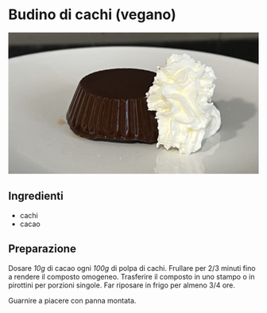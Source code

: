 # Budino di cachi (vegano)

![Budino di cachi e cacao](./budino-cachi-cacao.jpg "")

## Ingredienti

- cachi
- cacao

## Preparazione

Dosare *10g* di cacao ogni *100g* di polpa di cachi. 
Frullare per 2/3 minuti fino a rendere il composto omogeneo.
Trasferire il composto in uno stampo o in pirottini per porzioni singole.
Far riposare in frigo per almeno 3/4 ore.

Guarnire a piacere con panna montata.